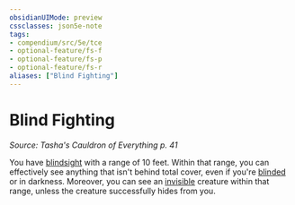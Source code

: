 ```yaml
---
obsidianUIMode: preview
cssclasses: json5e-note
tags:
- compendium/src/5e/tce
- optional-feature/fs-f
- optional-feature/fs-p
- optional-feature/fs-r
aliases: ["Blind Fighting"]
---
```

# Blind Fighting
*Source: Tasha's Cauldron of Everything p. 41* 

You have [blindsight](../../Rules%20&%20Options/5e%20Rules/senses.md##blindsight) with a range of 10 feet. Within that range, you can effectively see anything that isn't behind total cover, even if you're [blinded](../../Rules%20&%20Options/5e%20Rules/conditions.md##blinded) or in darkness. Moreover, you can see an [invisible](../../Rules%20&%20Options/5e%20Rules/conditions.md##invisible) creature within that range, unless the creature successfully hides from you.